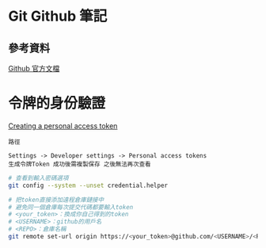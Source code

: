 # Git Github 筆記

## 參考資料

[Github 官方文檔](https://docs.github.com/en/developers)

# 令牌的身份驗證

[Creating a personal access token](https://docs.github.com/en/authentication/keeping-your-account-and-data-secure/creating-a-personal-access-token)

`路徑`

```
Settings -> Developer settings -> Personal access tokens
生成令牌Token 成功後需複製保存 之後無法再次查看
```

```bash
# 查看到輸入密碼選項
git config --system --unset credential.helper

# 把token直接添加遠程倉庫鏈接中
# 避免同一個倉庫每次提交代碼都要輸入token
# <your_token>：換成你自己得到的token
# <USERNAME>：github的用戶名
# <REPO>：倉庫名稱
git remote set-url origin https://<your_token>@github.com/<USERNAME>/<REPO>.git
```